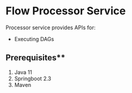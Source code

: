 # Flow Processor Service

Processor service provides APIs for:

* Executing DAGs

## Prerequisites**

1. Java 11
2. Springboot 2.3 
3. Maven

